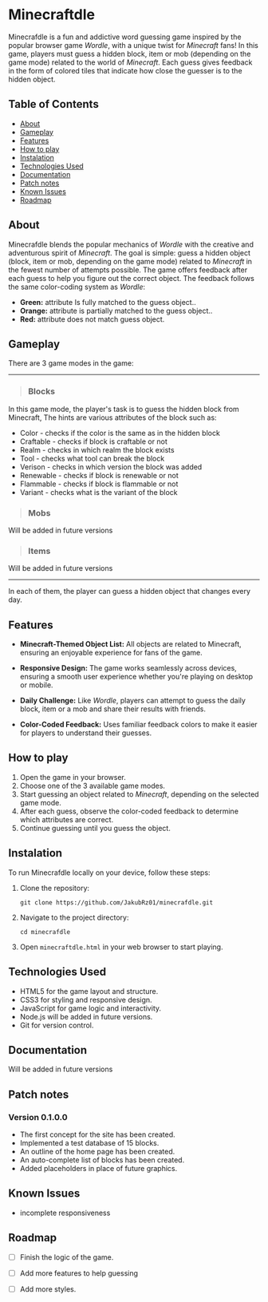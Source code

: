 # Minecraftdle

 Minecrafdle is a fun and addictive word guessing game inspired by the popular browser game *Wordle*, with a unique twist for *Minecraft* fans! In this game, players must guess a hidden block, item or mob (depending on the game mode) related to the world of *Minecraft*. Each guess gives feedback in the form of colored tiles that indicate how close the guesser is to the hidden object.

## Table of Contents
- [About](#About)
- [Gameplay](#Gameplay)
- [Features](#Features)
- [How to play](#Howtoplay)
- [Instalation](#Instalation)
- [Technologies Used](#TechnologiesUsed)
- [Documentation](#Documentation)
- [Patch notes](#Patchnotes)
- [Known Issues](#KnownIssues)
- [Roadmap](#Roadmap)

## About

Minecrafdle blends the popular mechanics of *Wordle* with the creative and adventurous spirit of *Minecraft*. The goal is simple: guess a hidden object (block, item or mob, depending on the game mode) related to *Minecraft* in the fewest number of attempts possible. The game offers feedback after each guess to help you figure out the correct object. The feedback follows the same color-coding system as *Wordle*:

- **Green:** attribute Is fully matched to the guess object..
- **Orange:** attribute is partially matched to the guess object..
- **Red:** attribute does not match guess object.

## Gameplay

There are 3 game modes in the game:

---

>### Blocks

In this game mode, the player's task is to guess the hidden block from Minecraft, The hints are various attributes of the block such as:

- Color - checks if the color is the same as in the hidden block
- Craftable - checks if block is craftable or not
- Realm - checks in which realm the block exists
- Tool - checks what tool can break the block
- Verison - checks in which version the block was added
- Renewable - checks if block is renewable or not
- Flammable - checks if block is flammable or not
- Variant - checks what is the variant of the block

>### Mobs

Will be added in future versions

>### Items

Will be added in future versions

---

 In each of them, the player can guess a hidden object that changes every day.


## Features

 - **Minecraft-Themed Object List:** All objects are related to Minecraft, ensuring an enjoyable experience for fans of the game.

- **Responsive Design:** The game works seamlessly across devices, ensuring a smooth user experience whether you're playing on desktop or mobile.

- **Daily Challenge:** Like *Wordle*, players can attempt to guess the daily block, item or a mob and share their results with friends.

- **Color-Coded Feedback:** Uses familiar feedback colors to make it easier for players to understand their guesses.

## How to play

1. Open the game in your browser.
2. Choose one of the 3 available game modes.
3. Start guessing an object related to *Minecraft*, depending on the selected game mode.
4. After each guess, observe the color-coded feedback to determine which attributes are correct.
5. Continue guessing until you guess the object.  
    
## Instalation

To run Minecrafdle locally on your device, follow these steps:

1. Clone the repository:

     ``git clone https://github.com/JakubRz01/minecrafdle.git``

2. Navigate to the project directory:

    ``cd minecrafdle``

3. Open ``minecraftdle.html`` in your web browser to start playing.

## Technologies Used

- HTML5 for the game layout and structure.
- CSS3 for styling and responsive design.
- JavaScript for game logic and interactivity.
- Node.js will be added in future versions.
- Git for version control.

## Documentation

Will be added in future versions

## Patch notes

### Version 0.1.0.0

- The first concept for the site has been created.
- Implemented a test database of 15 blocks.
- An outline of the home page has been created.
- An auto-complete list of blocks has been created.
- Added placeholders in place of future graphics.

## Known Issues

- incomplete responsiveness

## Roadmap
- [ ] Finish the logic of the game.
- [ ] Add more features to help guessing
- [ ] Add more styles.


